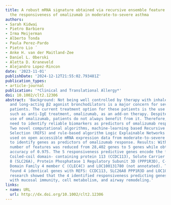 ```yaml
---
title: A robust mRNA signature obtained via recursive ensemble feature selection predicts
  the responsiveness of omalizumab in moderate‐to‐severe asthma
authors:
- Sarah Kidwai
- Pietro Barbiero
- Irma Meijerman
- Alberto Tonda
- Paula Perez‐Pardo
- Pietro Lio ́
- Anke H. van der Maitland‐Zee
- Daniel L. Oberski
- Aletta D. Kraneveld
- Alejandro Lopez‐Rincon
date: '2023-11-01'
publishDate: '2024-12-12T21:55:02.793481Z'
publication_types:
- article-journal
publication: '*Clinical and Translational Allergy*'
doi: 10.1002/clt2.12306
abstract: 'Background: Not being well controlled by therapy with inhaled corticosteroids
  and long-acting β2 agonist bronchodilators is a major concern for severe-asthma
  patients. The current treatment option for these patients is the use of biologicals
  such as anti-IgE treatment, omalizumab, as an add-on therapy. Despite the accepted
  use of omalizumab, patients do not always benefit from it. Therefore, there is a
  need to identify reliable biomarkers as predictors of omalizumab response. Methods:
  Two novel computational algorithms, machine-learning based Recursive Ensemble Feature
  Selection (REFS) and rule-based algorithm Logic Explainable Networks (LEN), were
  used on open accessible mRNA expression data from moderate-to-severe asthma patients
  to identify genes as predictors of omalizumab response. Results: With REFS, the
  number of features was reduced from 28,402 genes to 5 genes while obtaining a cross-validated
  accuracy of 0.975. The 5 responsiveness predictive genes encode the following proteins:
  Coiled-coil domain- containing protein 113 (CCDC113), Solute Carrier Family 26 Member
  8 (SLC26A), Protein Phosphatase 1 Regulatory Subunit 3D (PPP1R3D), C-Type lectin
  Domain Family 4 member C (CLEC4C) and LOC100131780 (not annotated). The LEN algorithm
  found 4 identical genes with REFS: CCDC113, SLC26A8 PPP1R3D and LOC100131780. Literature
  research showed that the 4 identified responsiveness predicting genes are associated
  with mucosal immunity, cell metabolism, and airway remodeling.'
links:
- name: URL
  url: http://dx.doi.org/10.1002/clt2.12306
---
```

